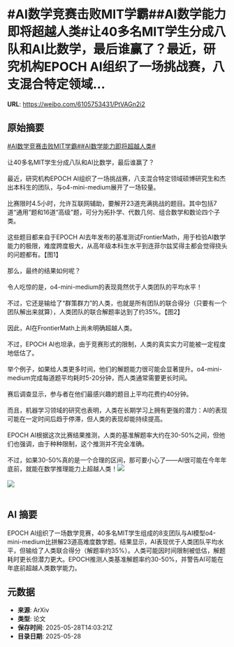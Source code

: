 # #AI数学竞赛击败MIT学霸##AI数学能力即将超越人类#让40多名MIT学生分成八队和AI比数学，最后谁赢了？最近，研究机构EPOCH AI组织了一场挑战赛，八支混合特定领域...

**URL**: https://weibo.com/6105753431/PtVAGn2i2

## 原始摘要

<a href="https://m.weibo.cn/search?containerid=231522type%3D1%26t%3D10%26q%3D%23AI%E6%95%B0%E5%AD%A6%E7%AB%9E%E8%B5%9B%E5%87%BB%E8%B4%A5MIT%E5%AD%A6%E9%9C%B8%23&amp;extparam=%23AI%E6%95%B0%E5%AD%A6%E7%AB%9E%E8%B5%9B%E5%87%BB%E8%B4%A5MIT%E5%AD%A6%E9%9C%B8%23" data-hide=""><span class="surl-text">#AI数学竞赛击败MIT学霸#</span></a><a href="https://m.weibo.cn/search?containerid=231522type%3D1%26t%3D10%26q%3D%23AI%E6%95%B0%E5%AD%A6%E8%83%BD%E5%8A%9B%E5%8D%B3%E5%B0%86%E8%B6%85%E8%B6%8A%E4%BA%BA%E7%B1%BB%23&amp;extparam=%23AI%E6%95%B0%E5%AD%A6%E8%83%BD%E5%8A%9B%E5%8D%B3%E5%B0%86%E8%B6%85%E8%B6%8A%E4%BA%BA%E7%B1%BB%23" data-hide=""><span class="surl-text">#AI数学能力即将超越人类#</span></a><br><br>让40多名MIT学生分成八队和AI比数学，最后谁赢了？<br><br>最近，研究机构EPOCH AI组织了一场挑战赛，八支混合特定领域硕博研究生和杰出本科生的团队，与o4-mini-medium展开了一场较量。<br><br>比赛限时4.5小时，允许互联网辅助，要解开23道充满挑战的题目。其中包括7道“通用”题和16道“高级”题，可分为拓扑学、代数几何、组合数学和数论四个子类。<br><br>这些题目都来自于EPOCH AI去年发布的基准测试FrontierMath，用于检验AI数学能力的极限，难度跨度极大，从高年级本科生水平到连菲尔兹奖得主都会觉得挠头的问题都有。【图1】<br><br>那么，最终的结果如何呢？<br><br>令人吃惊的是，o4-mini-medium的表现竟然优于人类团队的平均水平！<br><br>不过，它还是输给了“群策群力”的人类，也就是所有团队的联合得分（只要有一个团队解出来就算），人类团队的联合解题率达到了约35%。【图2】<br><br>因此，AI在FrontierMath上尚未明确超越人类。<br><br>不过，EPOCH AI也坦承，由于竞赛形式的限制，人类的真实实力可能被一定程度地低估了。<br><br>举个例子，如果给人类更多时间，他们的解题能力很可能会显著提升。o4-mini-medium完成每道题平均耗时5-20分钟，而人类通常需要更长时间。<br><br>赛后调查显示，参与者在他们最感兴趣的题目上平均花费约40分钟。<br><br>而且，机器学习领域的研究也表明，人类在长期学习上拥有更强的潜力：AI的表现可能在一定时间后趋于停滞，但人类的表现却能持续提高。<br><br>EPOCH AI根据这次比赛结果推测，人类的基准解题率大约在30-50%之间，但他们也强调，由于种种限制，这个推测并不完全准确。<br><br>不过，如果30-50%真的是一个合理的区间，那可要小心了——AI很可能在今年年底前，就能在数学推理能力上超越人类！<img style="" src="https://tvax1.sinaimg.cn/large/006Fd7o3gy1i1vc173xd4j32gw1n87v2.jpg" referrerpolicy="no-referrer"><br><br><img style="" src="https://tvax4.sinaimg.cn/large/006Fd7o3gy1i1vc19dhx9j311c0goqf3.jpg" referrerpolicy="no-referrer"><br><br>

## AI 摘要

EPOCH AI组织了一场数学竞赛，40多名MIT学生组成的8支团队与AI模型o4-mini-medium比拼解23道高难度数学题。结果显示，AI表现优于人类团队平均水平，但输给了人类联合得分（解题率约35%）。人类可能因时间限制被低估，解题耗时更长但潜力更大。EPOCH推测人类基准解题率约30-50%，并警告AI可能在年底前超越人类数学能力。

## 元数据

- **来源**: ArXiv
- **类型**: 论文
- **保存时间**: 2025-05-28T14:03:21Z
- **目录日期**: 2025-05-28
